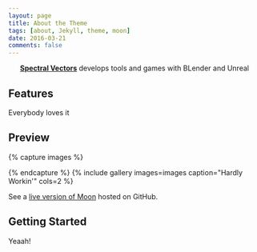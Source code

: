 ```yaml
---
layout: page
title: About the Theme
tags: [about, Jekyll, theme, moon]
date: 2016-03-21
comments: false
---
```

    
<center><a href="http://spectralvectors.github.io/"><b>Spectral Vectors</b></a> develops tools and games with BLender and Unreal</center>

## Features
Everybody loves it

## Preview

{% capture images %}
    
{% endcapture %}
{% include gallery images=images caption="Hardly Workin'" cols=2 %}

See a [live version of Moon](http://taylantatli.github.io/Moon) hosted on GitHub.

## Getting Started

Yeaah!
